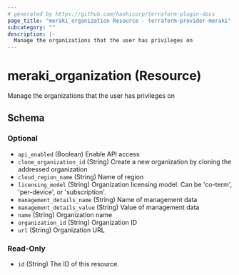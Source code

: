 ```yaml
---
# generated by https://github.com/hashicorp/terraform-plugin-docs
page_title: "meraki_organization Resource - terraform-provider-meraki"
subcategory: ""
description: |-
  Manage the organizations that the user has privileges on
---
```


# meraki_organization (Resource)

Manage the organizations that the user has privileges on



<!-- schema generated by tfplugindocs -->
## Schema

### Optional

- `api_enabled` (Boolean) Enable API access
- `clone_organization_id` (String) Create a new organization by cloning the addressed organization
- `cloud_region_name` (String) Name of region
- `licensing_model` (String) Organization licensing model. Can be 'co-term', 'per-device', or 'subscription'.
- `management_details_name` (String) Name of management data
- `management_details_value` (String) Value of management data
- `name` (String) Organization name
- `organization_id` (String) Organization ID
- `url` (String) Organization URL

### Read-Only

- `id` (String) The ID of this resource.
